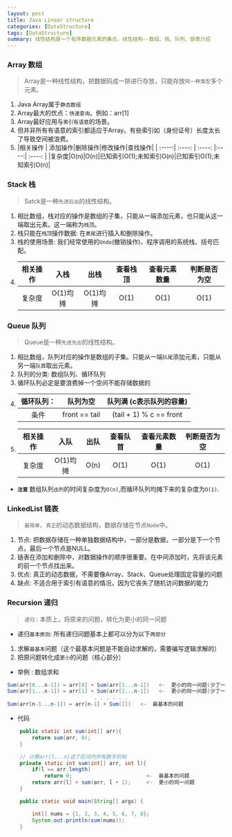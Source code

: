 ```yaml
---
layout: post
title: Java Linear structure
categories: [DataStructure]
tags: [DataStructure]
summary: 线性结构是一个有序数据元素的集合。线性结构--数组、栈、队列、链表介绍
---
```


### Array 数组
> Array是一种线性结构，把数据码成一排进行存放，只能存放`同一种类型`多个元素。

1. Java Array属于`静态数组`
1. Array最大的优点：`快速查询`。例如：arr[1]
1. Array最好应用与`索引有语意`的场景。
1. 但并非所有有语意的索引都适应于Array。有些索引如（身份证号）长度太长了导致空间被浪费。
1. |相关操作 | 添加操作|删除操作|修改操作|查找操作|
  | :----:| :----: | :----: |:----:| :----: |
    |复杂度|O(n)|O(n)|已知索引O(1);未知索引O(n)|已知索引O(1);未知索引O(n)|

### Stack 栈
> Satck是一种`先进后出`的线性结构。

1. 相比数组，栈对应的操作是数组的子集，只能从一端添加元素，也只能从这一端取出元素。这一端称为`栈顶`。
1. 栈只能在`栈顶`操作数据: 在`表尾`进行插入和删除操作。
1. 栈的使用场景: 我们经常使用的`Undo`(撤销操作)、程序调用的系统栈、括号匹配。
1. |相关操作 | 入栈 |出栈| 查看栈顶|查看元素数量| 判断是否为空|
   | :----:| :----: | :----: |:----:| :----: | :----: |
    |复杂度  |O(1)均摊|O(1)均摊|O(1)|O(1)|O(1)|


### Queue 队列
> Queue是一种`先进先出`的线性结构。

1. 相比数组，队列对应的操作是数组的子集。只能从一端`队尾`添加元素，只能从另一端`队首`取出元素。
1. 队列的分类: 数组队列、循环队列
1. 循环队列必定是要浪费掉一个空间不能存储数据的
1. |循环队列： |  队列为空  |  队列满 (c表示队列的容量) |
    | :----:| :----: | :----: |
    |条件        | front == tail | (tail + 1) % c == front|
1. |相关操作 | 入队 |出队| 查看队首 | 查看元素数量 | 判断是否为空|
    | :----:| :----: | :----: |:----:| :----: | :----: |
    |复杂度  |O(1)均摊|O(n)|O(1)|O(1)|O(1)|

* **`注意`**  数组队列`出列`的时间复杂度为`O(n)`,而循环队列均摊下来的复杂度为`O(1)`.



### LinkedList 链表
> `最简单`、`真正`的动态数据结构，数据存储在节点`Node`中。

1. 节点: 把数据存储在一种单独数据结构中，一部分是数据，一部分是下一个节点，最后一个节点是NULL。
1. 链表在添加和删除中，对数据操作的顺序很重要。在中间添加时，先将该元素的前一个节点找出来。
1. 优点: 真正的动态数据，不需要像Array、Stack、Queue处理固定容量的问题
1. 缺点: 不适合用于索引有语意的情况，因为它丧失了随机访问数据的能力


### Recursion 递归
> `递归` : 本质上，将原来的问题，转化为更小的同一问题

- 递归`基本原则`: 所有递归问题基本上都可以分为以下`两部分`
1. 求解`最基本`问题（这个最基本问题是不能自动求解的，需要编写逻辑求解的）
1. 把原问题转化成`更小`的问题（核心部分）

- 举例 : 数组求和
```java
Sum(arr[0...n-1]) = arr[0] + Sum(arr[1...n-1])   <-  更小的同一问题(少了一个元素)
Sum(arr[1...n-1]) = arr[1] + Sum(arr[2...n-1])   <-  更小的同一问题(少了一个元素)
                            . . . . . .
Sum(arr[n-1...n-1]) = arr[n-1] + Sum([])   <-  最基本的问题
```
- 代码
```java
    public static int sum(int[] arr){
        return sum(arr, 0);
    }

    // 计算arr[l...n)这个区间内所有数字的和
    private static int sum(int[] arr, int l){
        if(l == arr.length)
            return 0;                        <-  最基本的问题
        return arr[l] + sum(arr, l + 1);     <-  更小的同一问题
    }

    public static void main(String[] args) {

        int[] nums = {1, 2, 3, 4, 5, 6, 7, 8};
        System.out.println(sum(nums));
    }
```


